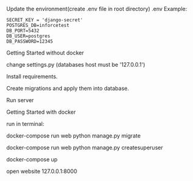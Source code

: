


Update the environment(create .env file in root directory)
.env Example:

    SECRET_KEY = 'django-secret'
    POSTGRES_DB=inforcetest
    DB_PORT=5432
    DB_USER=postgres
    DB_PASSWORD=12345
    
    
Getting Started without docker



change settings.py (databases host must be '127.0.0.1')

Install requirements.

Create migrations and apply them into database.

Run server



Getting Started with docker



run in terminal:


docker-compose run web python manage.py migrate


docker-compose run web python manage.py createsuperuser

docker-compose up

open website 127.0.0.1:8000



